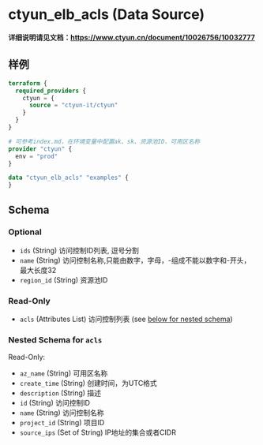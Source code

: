 # ctyun_elb_acls (Data Source)
**详细说明请见文档：https://www.ctyun.cn/document/10026756/10032777**



## 样例

```terraform
terraform {
  required_providers {
    ctyun = {
      source = "ctyun-it/ctyun"
    }
  }
}

# 可参考index.md，在环境变量中配置ak、sk、资源池ID、可用区名称
provider "ctyun" {
  env = "prod"
}

data "ctyun_elb_acls" "examples" {
}
```

<!-- schema generated by tfplugindocs -->
## Schema

### Optional

- `ids` (String) 访问控制ID列表, 逗号分割
- `name` (String) 访问控制名称,只能由数字，字母，-组成不能以数字和-开头，最大长度32
- `region_id` (String) 资源池ID

### Read-Only

- `acls` (Attributes List) 访问控制列表 (see [below for nested schema](#nestedatt--acls))

<a id="nestedatt--acls"></a>
### Nested Schema for `acls`

Read-Only:

- `az_name` (String) 可用区名称
- `create_time` (String) 创建时间，为UTC格式
- `description` (String) 描述
- `id` (String) 访问控制ID
- `name` (String) 访问控制名称
- `project_id` (String) 项目ID
- `source_ips` (Set of String) IP地址的集合或者CIDR